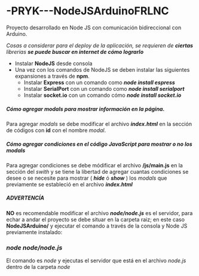 # -PRYK---NodeJSArduinoFRLNC
Proyecto desarrollado en Node JS con comunicación bidireccional con Arduino.

*Cosas a considerar para el deploy de la aplicación, se requieren de **ciertas** librerias* ***se puede buscar en internet de cómo lograrlo***
* Instalar **NodeJS** desde consola 
* Una vez con los comandos de NodeJS se deben instalar las siguientes expansiones a través de **npm**.
  * Instalar **Express** con un comando como ***node install espress***
  * Instalar **SerialPort** con un comando como ***node install serialport***
  * Instalar **socket.io** con un comando cómo ***node install socket.io***
  
##### Cómo agregar *modals* para mostrar información en la página.
Para agregar *modals* se debe modificar el archivo ***index.html*** en la sección de códigos con **id** con el nombre *modal*.

##### Cómo agregar *condiciones* en el código JavaScript para mostrar o no los *modals*
Para agregar condiciones se debe módificar el archivo **/js/main.js** en la sección del *swith* y se tiene la libertad de agregar cuantas condiciones se desee o se necesite para mostrar ( ***hide*** ó ***show*** ) los *modals* que previamente se estableció en el archivo ***index.html***

##### ADVERTENCÍA
**NO** es recomendable modificar el archivo ***node/node.js*** es el servidor, para echar a andar el proyecto se debe situar en la carpeta raiz; en este caso **NodeJSArduino/** y ejecutar el comando a través de la consola y Node JS previamente instalado:

### *node node/node.js*
El comando es *node* y ejecutas el servidor que está en el archivo *node.js* dentro de la carpeta *node*
